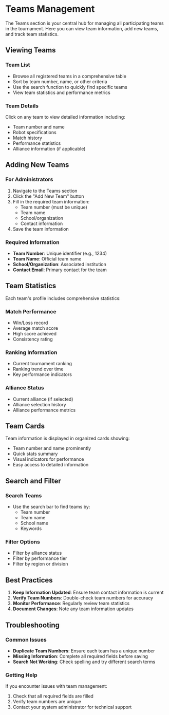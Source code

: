 # Teams Management

The Teams section is your central hub for managing all participating teams in the tournament. Here you can view team information, add new teams, and track team statistics.

## Viewing Teams

### Team List

- Browse all registered teams in a comprehensive table
- Sort by team number, name, or other criteria
- Use the search function to quickly find specific teams
- View team statistics and performance metrics

### Team Details

Click on any team to view detailed information including:

- Team number and name
- Robot specifications
- Match history
- Performance statistics
- Alliance information (if applicable)

## Adding New Teams

### For Administrators

1. Navigate to the Teams section
2. Click the "Add New Team" button
3. Fill in the required team information:
   - Team number (must be unique)
   - Team name
   - School/organization
   - Contact information
4. Save the team information

### Required Information

- **Team Number**: Unique identifier (e.g., 1234)
- **Team Name**: Official team name
- **School/Organization**: Associated institution
- **Contact Email**: Primary contact for the team

## Team Statistics

Each team's profile includes comprehensive statistics:

### Match Performance

- Win/Loss record
- Average match score
- High score achieved
- Consistency rating

### Ranking Information

- Current tournament ranking
- Ranking trend over time
- Key performance indicators

### Alliance Status

- Current alliance (if selected)
- Alliance selection history
- Alliance performance metrics

## Team Cards

Team information is displayed in organized cards showing:

- Team number and name prominently
- Quick stats summary
- Visual indicators for performance
- Easy access to detailed information

## Search and Filter

### Search Teams

- Use the search bar to find teams by:
  - Team number
  - Team name
  - School name
  - Keywords

### Filter Options

- Filter by alliance status
- Filter by performance tier
- Filter by region or division

## Best Practices

1. **Keep Information Updated**: Ensure team contact information is current
2. **Verify Team Numbers**: Double-check team numbers for accuracy
3. **Monitor Performance**: Regularly review team statistics
4. **Document Changes**: Note any team information updates

## Troubleshooting

### Common Issues

- **Duplicate Team Numbers**: Ensure each team has a unique number
- **Missing Information**: Complete all required fields before saving
- **Search Not Working**: Check spelling and try different search terms

### Getting Help

If you encounter issues with team management:

1. Check that all required fields are filled
2. Verify team numbers are unique
3. Contact your system administrator for technical support
